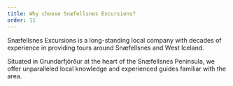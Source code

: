 ```yaml
---
title: Why choose Snæfellsnes Excursions?
order: 11
---
```

Snæfellsnes Excursions is a long-standing local company with decades of experience in providing tours around Snæfellsnes and West Iceland. 

Situated in Grundarfjörður at the heart of the Snæfellsnes Peninsula, we offer unparalleled local knowledge and experienced guides familiar with the area. 
